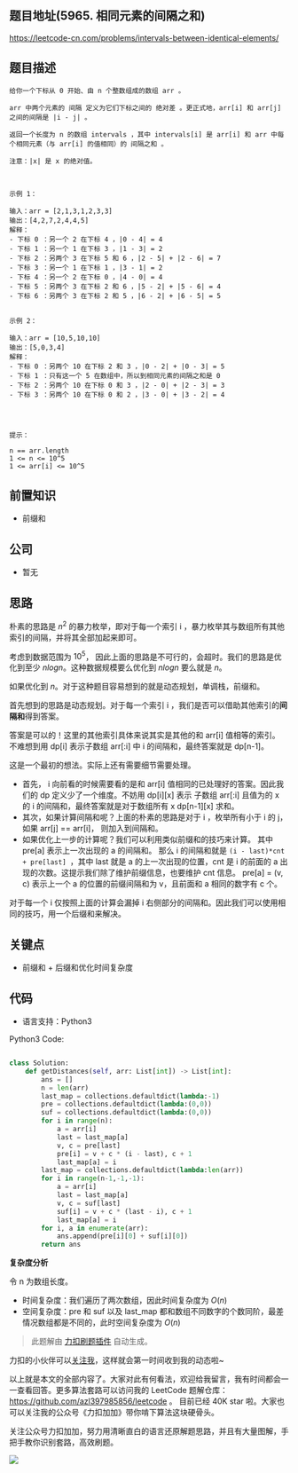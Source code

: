 ## 题目地址(5965. 相同元素的间隔之和)

https://leetcode-cn.com/problems/intervals-between-identical-elements/

## 题目描述

```
给你一个下标从 0 开始、由 n 个整数组成的数组 arr 。

arr 中两个元素的 间隔 定义为它们下标之间的 绝对差 。更正式地，arr[i] 和 arr[j] 之间的间隔是 |i - j| 。

返回一个长度为 n 的数组 intervals ，其中 intervals[i] 是 arr[i] 和 arr 中每个相同元素（与 arr[i] 的值相同）的 间隔之和 。

注意：|x| 是 x 的绝对值。

 

示例 1：

输入：arr = [2,1,3,1,2,3,3]
输出：[4,2,7,2,4,4,5]
解释：
- 下标 0 ：另一个 2 在下标 4 ，|0 - 4| = 4
- 下标 1 ：另一个 1 在下标 3 ，|1 - 3| = 2
- 下标 2 ：另两个 3 在下标 5 和 6 ，|2 - 5| + |2 - 6| = 7
- 下标 3 ：另一个 1 在下标 1 ，|3 - 1| = 2
- 下标 4 ：另一个 2 在下标 0 ，|4 - 0| = 4
- 下标 5 ：另两个 3 在下标 2 和 6 ，|5 - 2| + |5 - 6| = 4
- 下标 6 ：另两个 3 在下标 2 和 5 ，|6 - 2| + |6 - 5| = 5


示例 2：

输入：arr = [10,5,10,10]
输出：[5,0,3,4]
解释：
- 下标 0 ：另两个 10 在下标 2 和 3 ，|0 - 2| + |0 - 3| = 5
- 下标 1 ：只有这一个 5 在数组中，所以到相同元素的间隔之和是 0
- 下标 2 ：另两个 10 在下标 0 和 3 ，|2 - 0| + |2 - 3| = 3
- 下标 3 ：另两个 10 在下标 0 和 2 ，|3 - 0| + |3 - 2| = 4


 

提示：

n == arr.length
1 <= n <= 10^5
1 <= arr[i] <= 10^5
```

## 前置知识

- 前缀和

## 公司

- 暂无

## 思路

朴素的思路是 $n^2$ 的暴力枚举，即对于每一个索引 i ，暴力枚举其与数组所有其他索引的间隔，并将其全部加起来即可。

考虑到数据范围为 $10^5$， 因此上面的思路是不可行的，会超时。我们的思路是优化到至少 $nlogn$。这种数据规模要么优化到 $nlogn$ 要么就是 $n$。

如果优化到 $n$。对于这种题目容易想到的就是动态规划，单调栈，前缀和。

首先想到的思路是动态规划。对于每一个索引 i ，我们是否可以借助其他索引的**间隔和**得到答案。

答案是可以的！这里的其他索引具体来说其实是其他的和 arr[i] 值相等的索引。 不难想到用 dp[i] 表示子数组 arr[:i] 中 i 的间隔和，最终答案就是 dp[n-1]。

这是一个最初的想法。实际上还有需要细节需要处理。

- 首先， i 向前看的时候需要看的是和 arr[i] 值相同的已处理好的答案。因此我们的 dp 定义少了一个维度。不妨用 dp[i][x] 表示 子数组 arr[:i] 且值为的 x 的 i 的间隔和，最终答案就是对于数组所有 x dp[n-1][x] 求和。
- 其次，如果计算间隔和呢？上面的朴素的思路是对于 i ，枚举所有小于 i 的 j，如果 arr[j] == arr[i]， 则加入到间隔和。
- 如果优化上一步的计算呢？我们可以利用类似前缀和的技巧来计算。 其中 pre[a] 表示上一次出现的 a 的间隔和。 那么 i 的间隔和就是 `(i - last)*cnt + pre[last] `，其中 last 就是 a 的上一次出现的位置，cnt 是 i 的前面的 a 出现的次数。这提示我们除了维护前缀信息，也要维护 cnt 信息。 pre[a] = (v, c) 表示上一个 a 的位置的前缀间隔和为 v，且前面和 a 相同的数字有 c 个。

对于每一个 i 仅按照上面的计算会漏掉 i 右侧部分的间隔和。因此我们可以使用相同的技巧，用一个后缀和来解决。

## 关键点

- 前缀和 + 后缀和优化时间复杂度

## 代码

- 语言支持：Python3

Python3 Code:

```python

class Solution:
    def getDistances(self, arr: List[int]) -> List[int]:
        ans = []
        n = len(arr)
        last_map = collections.defaultdict(lambda:-1)
        pre = collections.defaultdict(lambda:(0,0))
        suf = collections.defaultdict(lambda:(0,0))
        for i in range(n):
            a = arr[i]
            last = last_map[a]
            v, c = pre[last]
            pre[i] = v + c * (i - last), c + 1
            last_map[a] = i
        last_map = collections.defaultdict(lambda:len(arr))
        for i in range(n-1,-1,-1):
            a = arr[i]
            last = last_map[a]
            v, c = suf[last]
            suf[i] = v + c * (last - i), c + 1
            last_map[a] = i
        for i, a in enumerate(arr):
            ans.append(pre[i][0] + suf[i][0])
        return ans


```

**复杂度分析**

令 n 为数组长度。

- 时间复杂度：我们遍历了两次数组，因此时间复杂度为 $O(n)$
- 空间复杂度：pre 和 suf 以及 last_map 都和数组不同数字的个数同阶，最差情况数组都是不同的，此时空间复杂度为 $O(n)$

> 此题解由 [力扣刷题插件](https://leetcode-pp.github.io/leetcode-cheat/?tab=solution-template) 自动生成。

力扣的小伙伴可以[关注我](https://leetcode-cn.com/u/fe-lucifer/)，这样就会第一时间收到我的动态啦~

以上就是本文的全部内容了。大家对此有何看法，欢迎给我留言，我有时间都会一一查看回答。更多算法套路可以访问我的 LeetCode 题解仓库：https://github.com/azl397985856/leetcode 。 目前已经 40K star 啦。大家也可以关注我的公众号《力扣加加》带你啃下算法这块硬骨头。

关注公众号力扣加加，努力用清晰直白的语言还原解题思路，并且有大量图解，手把手教你识别套路，高效刷题。

![](https://p.ipic.vip/huy5gr.jpg)
